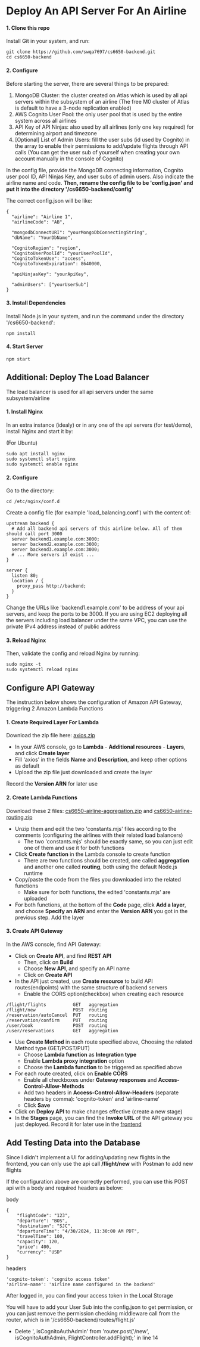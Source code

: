 <h1>Deploy An API Server For An Airline</h1>

<h4>1. Clone this repo</h4>

Install Git in your system, and run:

```
git clone https://github.com/swqa7697/cs6650-backend.git
cd cs6650-backend
```

<h4>2. Configure</h4>

Before starting the server, there are several things to be prepared:

1. MongoDB Cluster: the cluster created on Atlas which is used by all api servers within the subsystem of an airline (The free M0 cluster of Atlas is default to have a 3-node replication enabled)
2. AWS Cognito User Pool: the only user pool that is used by the entire system across all airlines
3. API Key of API Ninjas: also used by all airlines (only one key required) for determining airport and timezone
4. [Optional] List of Admin Users: fill the user subs (id used by Cognito) in the array to enable their permissions to add/update flights through API calls (You can get the user sub of yourself when creating your own account manually in the console of Cognito)

In the config file, provide the MongoDB connecting information, Cognito user pool ID, API Ninjas Key, and user subs of admin users. Also indicate the airline name and code. <b>Then, rename the config file to be 'config.json' and put it into the directory '/cs6650-backend/config'</b>

The correct config.json will be like:
```
{
  "airline": "Airline 1",
  "airlineCode": "AB",

  "mongodbConnectURI": "yourMongoDbConnectingString",
  "dbName": "YourDbName",

  "CognitoRegion": "region",
  "CognitoUserPoolId": "yourUserPoolId",
  "CognitoTokenUse": "access",
  "CognitoTokenExpiration": 8640000,

  "apiNinjasKey": "yourApiKey",

  "adminUsers": ["yourUserSub"]
}
```

<h4>3. Install Dependencies</h4>

Install Node.js in your system, and run the command under the directory '/cs6650-backend':

```
npm install
```

<h4>4. Start Server</h4>

```
npm start
```

<h2>Additional: Deploy The Load Balancer</h2>

The load balancer is used for all api servers under the same subsystem/airline

<h4>1. Install Nginx</h4>

In an extra instance (idealy) or in any one of the api servers (for test/demo), install Nginx and start it by:

(For Ubuntu)
```
sudo apt install nginx
sudo systemctl start nginx
sudo systemctl enable nginx
```

<h4>2. Configure</h4>

Go to the directory:

```
cd /etc/nginx/conf.d
```

Create a config file (for example 'load_balancing.conf') with the content of:

```
upstream backend {
  # Add all backend api servers of this airline below. All of them should call port 3000
  server backend1.example.com:3000;
  server backend2.example.com:3000;
  server backend3.example.com:3000;
  # ... More servers if exist ...
}

server {
  listen 80;
  location / {
    proxy_pass http://backend;
  }
}
```

Change the URLs like 'backend1.example.com' to be address of your api servers, and keep the ports to be 3000. If you are using EC2 deploying all the servers including load balancer under the same VPC, you can use the private IPv4 address instead of public address

<h4>3. Reload Nginx</h4>

Then, validate the config and reload Nginx by running:

```
sudo nginx -t
sudo systemctl reload nginx
```

<h2>Configure API Gateway</h2>

The instruction below shows the configuration of Amazon API Gateway, triggering 2 Amazon Lambda Functions

<h4>1. Create Required Layer For Lambda</h4>

Download the zip file here: [axios.zip](https://github.com/swqa7697/cs6650-additional-files/releases/download/Downloads/axios.zip)

- In your AWS console, go to <b>Lambda</b> - <b>Additional resources</b> - <b>Layers</b>, and click <b>Create layer</b>
- Fill 'axios' in the fields <b>Name</b> and <b>Description</b>, and keep other options as default
- Upload the zip file just downloaded and create the layer

Record the <b>Version ARN</b> for later use

<h4>2. Create Lambda Functions</h4>

Download these 2 files:
[cs6650-airline-aggregation.zip](https://github.com/swqa7697/cs6650-additional-files/releases/download/Downloads/cs6650-airline-aggregation.zip)
and
[cs6650-airline-routing.zip](https://github.com/swqa7697/cs6650-additional-files/releases/download/Downloads/cs6650-airline-routing.zip)

- Unzip them and edit the two 'constants.mjs' files according to the comments (configuring the airlines with their related load balancers)
  - The two 'constants.mjs' should be exactly same, so you can just edit one of them and use it for both functions
- Click <b>Create function</b> in the Lambda console to create function
  - There are two functions should be created, one called <b>aggregation</b> and another one called <b>routing</b>, both using the default Node.js runtime
- Copy/paste the code from the files you downloaded into the related functions
  - Make sure for both functions, the edited 'constants.mjs' are uploaded
- For both functions, at the bottom of the <b>Code</b> page, click <b>Add a layer</b>, and choose <b>Specify an ARN</b> and enter the <b>Version ARN</b> you got in the previous step. Add the layer

<h4>3. Create API Gateway</h4>
In the AWS console, find API Gateway:

- Click on <b>Create API</b>, and find <b>REST API</b>
  - Then, click on <b>Build</b>
  - Choose <b>New API</b>, and specify an API name
  - Click on <b>Create API</b>
- In the API just created, use <b>Create resource</b> to build API routes(endpoints) with the same structure of backend servers
  - Enable the CORS option(checkbox) when creating each resource

```
/flight/flights          GET   aggregation
/flight/new              POST  routing
/reservation/autoCancel  PUT   routing
/reservation/confirm     PUT   routing
/user/book               POST  routing
/user/reservations       GET   aggregation
```

- Use <b>Create Method</b> in each route specified above, Choosing the related Method type (GET/POST/PUT)
  - Choose <b>Lambda function</b> as <b>Integration type</b>
  - Enable <b>Lambda proxy integration</b> option
  - Choose the <b>Lambda function</b> to be triggered as specified above
- For each route created, click on <b>Enable CORS</b>
  - Enable all checkboxes under <b>Gateway responses</b> and <b>Access-Control-Allow-Methods</b>
  - Add two headers in <b>Access-Control-Allow-Headers</b> (separate headers by comma): 'cognito-token' and 'airline-name'
  - Click <b>Save</b>
- Click on <b>Deploy API</b> to make changes effective (create a new stage)
- In the <b>Stages</b> page, you can find the <b>Invoke URL</b> of the API gateway you just deployed. Record it for later use in the [frontend](https://github.com/swqa7697/cs6650-frontend)

<h2>Add Testing Data into the Database</h2>

Since I didn't implement a UI for adding/updating new flights in the frontend, you can only use the api call <b>/flight/new</b> with Postman to add new flights

If the configuration above are correctly performed, you can use this POST api with a body and required headers as below:

body
```
{
    "flightCode": "123",
    "departure": "BOS",
    "destination": "SJC",
    "departureTime": "4/30/2024, 11:30:00 AM PDT",
    "travelTime": 100,
    "capacity": 120,
    "price": 400,
    "currency": "USD"
}
```
headers
```
'cognito-token': 'cognito access token'
'airline-name': 'airline name configured in the backend'
```

After logged in, you can find your access token in the Local Storage

You will have to add your User Sub into the config.json to get permission, or you can just remove the permission checking middleware call from the router, which is in '/cs6650-backend/routes/flight.js'
- Delete ', isCognitoAuthAdmin' from 'router.post('/new', isCognitoAuthAdmin, FlightController.addFlight);' in line 14
